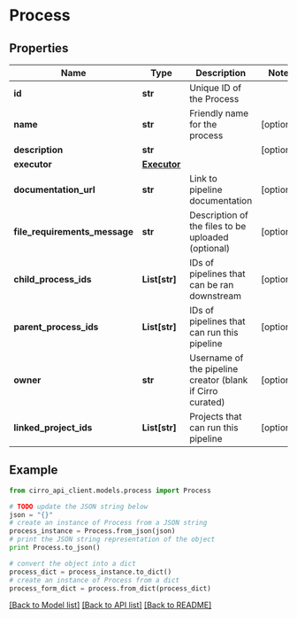 # Process


## Properties

Name | Type | Description | Notes
------------ | ------------- | ------------- | -------------
**id** | **str** | Unique ID of the Process | 
**name** | **str** | Friendly name for the process | [optional] 
**description** | **str** |  | [optional] 
**executor** | [**Executor**](Executor.md) |  | 
**documentation_url** | **str** | Link to pipeline documentation | [optional] 
**file_requirements_message** | **str** | Description of the files to be uploaded (optional) | [optional] 
**child_process_ids** | **List[str]** | IDs of pipelines that can be ran downstream | [optional] 
**parent_process_ids** | **List[str]** | IDs of pipelines that can run this pipeline | [optional] 
**owner** | **str** | Username of the pipeline creator (blank if Cirro curated) | [optional] 
**linked_project_ids** | **List[str]** | Projects that can run this pipeline | [optional] 

## Example

```python
from cirro_api_client.models.process import Process

# TODO update the JSON string below
json = "{}"
# create an instance of Process from a JSON string
process_instance = Process.from_json(json)
# print the JSON string representation of the object
print Process.to_json()

# convert the object into a dict
process_dict = process_instance.to_dict()
# create an instance of Process from a dict
process_form_dict = process.from_dict(process_dict)
```
[[Back to Model list]](../README.md#documentation-for-models) [[Back to API list]](../README.md#documentation-for-api-endpoints) [[Back to README]](../README.md)


